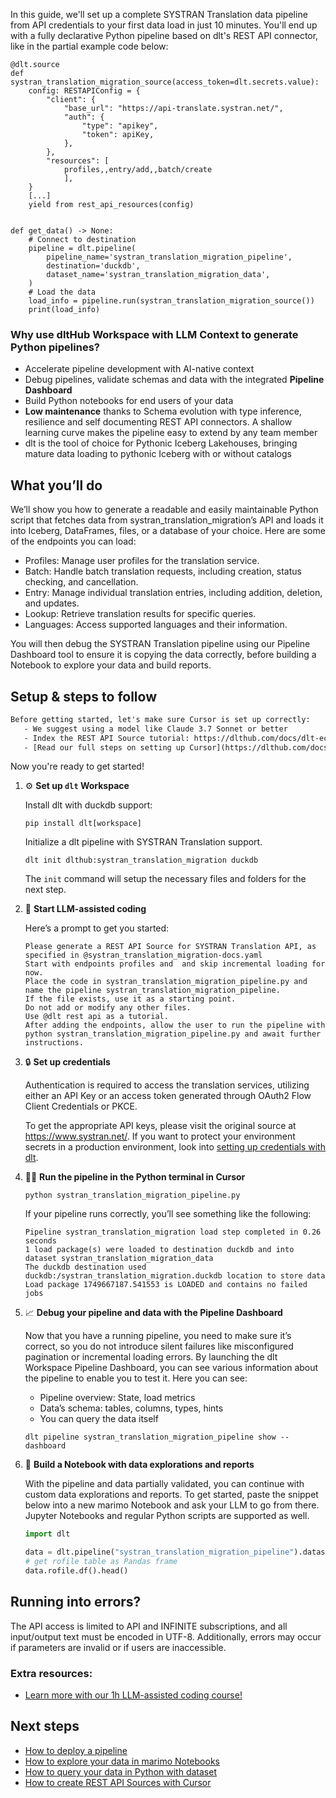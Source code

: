 In this guide, we'll set up a complete SYSTRAN Translation data pipeline from API credentials to your first data load in just 10 minutes. You'll end up with a fully declarative Python pipeline based on dlt's REST API connector, like in the partial example code below:

```python-outcome
@dlt.source
def systran_translation_migration_source(access_token=dlt.secrets.value):
    config: RESTAPIConfig = {
        "client": {
            "base_url": "https://api-translate.systran.net/",
            "auth": {
                "type": "apikey",
                "token": apiKey,
            },
        },
        "resources": [
            profiles,,entry/add,,batch/create
            ],
    }
    [...]
    yield from rest_api_resources(config)


def get_data() -> None:
    # Connect to destination
    pipeline = dlt.pipeline(
        pipeline_name='systran_translation_migration_pipeline',
        destination='duckdb',
        dataset_name='systran_translation_migration_data', 
    )
    # Load the data
    load_info = pipeline.run(systran_translation_migration_source())
    print(load_info) 
```

### Why use dltHub Workspace with LLM Context to generate Python pipelines?

- Accelerate pipeline development with AI-native context
- Debug pipelines, validate schemas and data with the integrated **Pipeline Dashboard**
- Build Python notebooks for end users of your data
- **Low maintenance** thanks to Schema evolution with type inference, resilience and self documenting REST API connectors. A shallow learning curve makes the pipeline easy to extend by any team member
- dlt is the tool of choice for Pythonic Iceberg Lakehouses, bringing mature data loading to pythonic Iceberg with or without catalogs

## What you’ll do

We’ll show you how to generate a readable and easily maintainable Python script that fetches data from systran_translation_migration’s API and loads it into Iceberg, DataFrames, files, or a database of your choice. Here are some of the endpoints you can load:

- Profiles: Manage user profiles for the translation service.
- Batch: Handle batch translation requests, including creation, status checking, and cancellation.
- Entry: Manage individual translation entries, including addition, deletion, and updates.
- Lookup: Retrieve translation results for specific queries.
- Languages: Access supported languages and their information.

You will then debug the SYSTRAN Translation pipeline using our Pipeline Dashboard tool to ensure it is copying the data correctly, before building a Notebook to explore your data and build reports.

## Setup & steps to follow

```default
Before getting started, let's make sure Cursor is set up correctly:
   - We suggest using a model like Claude 3.7 Sonnet or better
   - Index the REST API Source tutorial: https://dlthub.com/docs/dlt-ecosystem/verified-sources/rest_api/ and add it to context as **@dlt rest api**
   - [Read our full steps on setting up Cursor](https://dlthub.com/docs/dlt-ecosystem/llm-tooling/cursor-restapi#23-configuring-cursor-with-documentation)
```

Now you're ready to get started!

1. ⚙️ **Set up `dlt` Workspace**
    
    Install dlt with duckdb support:
    ```shell
    pip install dlt[workspace]
    ```

    Initialize a dlt pipeline with SYSTRAN Translation support.
    ```shell
    dlt init dlthub:systran_translation_migration duckdb
    ```

    The `init` command will setup the necessary files and folders for the next step.
    
2. 🤠 **Start LLM-assisted coding**
    
    Here’s a prompt to get you started:
    
    ```prompt
    Please generate a REST API Source for SYSTRAN Translation API, as specified in @systran_translation_migration-docs.yaml 
    Start with endpoints profiles and  and skip incremental loading for now. 
    Place the code in systran_translation_migration_pipeline.py and name the pipeline systran_translation_migration_pipeline. 
    If the file exists, use it as a starting point. 
    Do not add or modify any other files. 
    Use @dlt rest api as a tutorial. 
    After adding the endpoints, allow the user to run the pipeline with python systran_translation_migration_pipeline.py and await further instructions.
    ```

    
3. 🔒 **Set up credentials** 
    
    Authentication is required to access the translation services, utilizing either an API Key or an access token generated through OAuth2 Flow Client Credentials or PKCE.
    
    To get the appropriate API keys, please visit the original source at https://www.systran.net/.
    If you want to protect your environment secrets in a production environment, look into [setting up credentials with dlt](https://dlthub.com/docs/walkthroughs/add_credentials).
    
4. 🏃‍♀️ **Run the pipeline in the Python terminal in Cursor**
    
    ```shell
    python systran_translation_migration_pipeline.py
    ```
    
    If your pipeline runs correctly, you’ll see something like the following:
    
    ```shell
    Pipeline systran_translation_migration load step completed in 0.26 seconds
    1 load package(s) were loaded to destination duckdb and into dataset systran_translation_migration_data
    The duckdb destination used duckdb:/systran_translation_migration.duckdb location to store data
    Load package 1749667187.541553 is LOADED and contains no failed jobs
    ```
    
5. 📈 **Debug your pipeline and data with the Pipeline Dashboard**

    Now that you have a running pipeline, you need to make sure it’s correct, so you do not introduce silent failures like misconfigured pagination or incremental loading errors. By launching the dlt Workspace Pipeline Dashboard, you can see various information about the pipeline to enable you to test it. Here you can see:
    - Pipeline overview: State, load metrics
    - Data’s schema: tables, columns, types, hints
    - You can query the data itself
    
    ```shell
    dlt pipeline systran_translation_migration_pipeline show --dashboard
    ```
    
6. 🐍 **Build a Notebook with data explorations and reports**

    With the pipeline and data partially validated, you can continue with custom data explorations and reports. To get started, paste the snippet below into a new marimo Notebook and ask your LLM to go from there. Jupyter Notebooks and regular Python scripts are supported as well.

    
    ```python
    import dlt

   data = dlt.pipeline("systran_translation_migration_pipeline").dataset()
   # get rofile table as Pandas frame
   data.rofile.df().head()
    ```

## Running into errors?

The API access is limited to API and INFINITE subscriptions, and all input/output text must be encoded in UTF-8. Additionally, errors may occur if parameters are invalid or if users are inaccessible.

### Extra resources:

- [Learn more with our 1h LLM-assisted coding course!](https://www.youtube.com/watch?v=GGid70rnJuM)

## Next steps

- [How to deploy a pipeline](https://dlthub.com/docs/walkthroughs/deploy-a-pipeline)
- [How to explore your data in marimo Notebooks](https://dlthub.com/docs/general-usage/dataset-access/marimo)
- [How to query your data in Python with dataset](https://dlthub.com/docs/general-usage/dataset-access/dataset)
- [How to create REST API Sources with Cursor](https://dlthub.com/docs/dlt-ecosystem/llm-tooling/cursor-restapi)